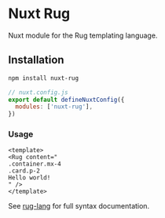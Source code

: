 # Nuxt Rug

Nuxt module for the Rug templating language.

## Installation 
```bash 
npm install nuxt-rug
```

```js
// nuxt.config.js
export default defineNuxtConfig({
  modules: ['nuxt-rug'],
})
```

### Usage

```vue
<template>
<Rug content="
.container.mx-4
.card.p-2
Hello world!
" />
</template>
```
See [rug-lang](https://github.com/yourusername/rug-lang) for full syntax documentation.
